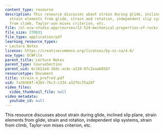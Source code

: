 ```yaml
---
content_type: resource
description: This resource discusses about strain during glide, inclined slip plane,
  strain elements from glide, strain and rotation, independent slip systems, strain
  from climb, Taylor-von mises criterion, etc.
file: /ol-ocw-studio-app/courses/12-524-mechanical-properties-of-rocks-fall-2005/7a39368f43b57bc3c334a32f6c75a28f_strain_n_prefred.pdf
file_size: 270831
file_type: application/pdf
learning_resource_types:
- Lecture Notes
license: https://creativecommons.org/licenses/by-nc-sa/4.0/
ocw_type: OCWFile
parent_title: Lecture Notes
parent_type: CourseSection
parent_uid: 6c1611e4-16dc-ac4c-a120-97c2aaa685b7
resourcetype: Document
title: strain_n_prefred.pdf
uid: 7a39368f-43b5-7bc3-c334-a32f6c75a28f
video_files:
  video_thumbnail_file: null
video_metadata:
  youtube_id: null
---
```

This resource discusses about strain during glide, inclined slip plane, strain elements from glide, strain and rotation, independent slip systems, strain from climb, Taylor-von mises criterion, etc.